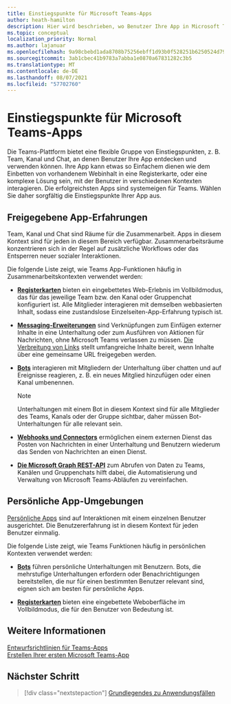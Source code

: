 ```yaml
---
title: Einstiegspunkte für Microsoft Teams-Apps
author: heath-hamilton
description: Hier wird beschrieben, wo Benutzer Ihre App in Microsoft Teams finden und verwenden können.
ms.topic: conceptual
localization_priority: Normal
ms.author: lajanuar
ms.openlocfilehash: 9a98cbebd1ada8708b75256ebff1d93b0f528251b6250524d79bac45f59fb9f8
ms.sourcegitcommit: 3ab1cbec41b9783a7abba1e0870a67831282c3b5
ms.translationtype: MT
ms.contentlocale: de-DE
ms.lasthandoff: 08/07/2021
ms.locfileid: "57702760"
---
```

# <a name="entry-points-for-teams-apps"></a>Einstiegspunkte für Microsoft Teams-Apps

Die Teams-Plattform bietet eine flexible Gruppe von Einstiegspunkten, z. B. Team, Kanal und Chat, an denen Benutzer Ihre App entdecken und verwenden können. Ihre App kann etwas so Einfachem dienen wie dem Einbetten von vorhandenem Webinhalt in eine Registerkarte, oder eine komplexe Lösung sein, mit der Benutzer in verschiedenen Kontexten interagieren.
Die erfolgreichsten Apps sind systemeigen für Teams. Wählen Sie daher sorgfältig die Einstiegspunkte Ihrer App aus.

## <a name="shared-app-experiences"></a>Freigegebene App-Erfahrungen

Team, Kanal und Chat sind Räume für die Zusammenarbeit. Apps in diesem Kontext sind für jeden in diesem Bereich verfügbar. Zusammenarbeitsräume konzentrieren sich in der Regel auf zusätzliche Workflows oder das Entsperren neuer sozialer Interaktionen.

Die folgende Liste zeigt, wie Teams App-Funktionen häufig in Zusammenarbeitskontexten verwendet werden:

* [**Registerkarten**](~/tabs/what-are-tabs.md) bieten ein eingebettetes Web-Erlebnis im Vollbildmodus, das für das jeweilige Team bzw. den Kanal oder Gruppenchat konfiguriert ist. Alle Mitglieder interagieren mit demselben webbasierten Inhalt, sodass eine zustandslose Einzelseiten-App-Erfahrung typisch ist.

* [**Messaging-Erweiterungen**](~/messaging-extensions/what-are-messaging-extensions.md) sind Verknüpfungen zum Einfügen externer Inhalte in eine Unterhaltung oder zum Ausführen von Aktionen für Nachrichten, ohne Microsoft Teams verlassen zu müssen. [Die Verbreitung von Links](~/messaging-extensions/how-to/link-unfurling.md) stellt umfangreiche Inhalte bereit, wenn Inhalte über eine gemeinsame URL freigegeben werden.

* [**Bots**](~/bots/what-are-bots.md) interagieren mit Mitgliedern der Unterhaltung über chatten und auf Ereignisse reagieren, z. B. ein neues Mitglied hinzufügen oder einen Kanal umbenennen. 
   > [!NOTE]
   > Unterhaltungen mit einem Bot in diesem Kontext sind für alle Mitglieder des Teams, Kanals oder der Gruppe sichtbar, daher müssen Bot-Unterhaltungen für alle relevant sein.

* [**Webhooks und Connectors**](~/webhooks-and-connectors/what-are-webhooks-and-connectors.md) ermöglichen einem externen Dienst das Posten von Nachrichten in einer Unterhaltung und Benutzern wiederum das Senden von Nachrichten an einen Dienst.

* [**Die Microsoft Graph REST-API**](/graph/teams-concept-overview) zum Abrufen von Daten zu Teams, Kanälen und Gruppenchats hilft dabei, die Automatisierung und Verwaltung von Microsoft Teams-Abläufen zu vereinfachen.

## <a name="personal-app-experiences"></a>Persönliche App-Umgebungen

[Persönliche Apps](../concepts/design/personal-apps.md) sind auf Interaktionen mit einem einzelnen Benutzer ausgerichtet. Die Benutzererfahrung ist in diesem Kontext für jeden Benutzer einmalig.

Die folgende Liste zeigt, wie Teams Funktionen häufig in persönlichen Kontexten verwendet werden:

* [**Bots**](~/bots/what-are-bots.md) führen persönliche Unterhaltungen mit Benutzern. Bots, die mehrstufige Unterhaltungen erfordern oder Benachrichtigungen bereitstellen, die nur für einen bestimmten Benutzer relevant sind, eignen sich am besten für persönliche Apps.

* [**Registerkarten**](~/tabs/what-are-tabs.md) bieten eine eingebettete Weboberfläche im Vollbildmodus, die für den Benutzer von Bedeutung ist.

## <a name="see-also"></a>Weitere Informationen

[Entwurfsrichtlinien für Teams-Apps](../concepts/design/design-teams-app-overview.md) <br>
[Erstellen Ihrer ersten Microsoft Teams-App](../build-your-first-app/build-first-app-overview.md)

## <a name="next-step"></a>Nächster Schritt

> [!div class="nextstepaction"]
> [Grundlegendes zu Anwendungsfällen](../concepts/design/understand-use-cases.md)
